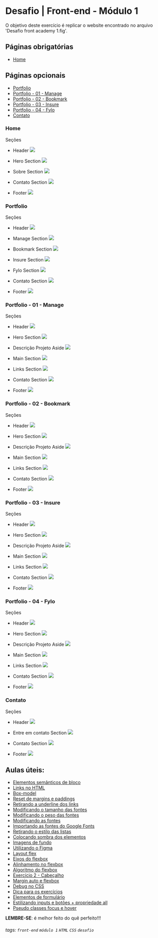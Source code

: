 # Desafio | Front-end - Módulo 1

O objetivo deste exercício é replicar o website encontrado no arquivo 'Desafio front academy 1.fig'.

## Páginas obrigatórias
 - [Home](#Home)

## Páginas opcionais
 - [Portfolio](#Portfolio)
 - [Portfolio - 01 - Manage](#Portfolio---01---Manage)
 - [Portfolio - 02 - Bookmark](#Portfolio---02---Bookmark)
 - [Portfolio - 03 - Insure](#Portfolio---03---Insure)
 - [Portfolio - 04 - Fylo](#Portfolio---04---Fylo)
 - [Contato](#Contato)

### Home

Seções

- Header ![](https://i.imgur.com/Vwj9U0y.png)

- Hero Section ![](https://i.imgur.com/tjYO6R6.png)

- Sobre Section ![](https://i.imgur.com/KHPaEWW.png)

- Contato Section ![](https://i.imgur.com/e88URFi.png)

- Footer ![](https://i.imgur.com/P06m37L.png)

### Portfolio

Seções

- Header ![](https://i.imgur.com/1pDIzMz.png)

- Manage Section ![](https://i.imgur.com/jHweGIb.png)

- Bookmark Section ![](https://i.imgur.com/uTpctrq.png)

- Insure Section ![](https://i.imgur.com/BsAWB7m.png)

- Fylo Section ![](https://i.imgur.com/W9s2afk.png)

- Contato Section ![](https://i.imgur.com/e88URFi.png)

- Footer ![](https://i.imgur.com/P06m37L.png)

### Portfolio - 01 - Manage

Seções

- Header ![](https://i.imgur.com/1pDIzMz.png)

- Hero Section ![](https://i.imgur.com/JYY2lNG.png)

- Descrição Projeto Aside ![](https://i.imgur.com/uEgRim6.png)

- Main Section 
![](https://i.imgur.com/O1JyZtK.png)

- Links Section ![](https://i.imgur.com/zGJMDOE.png)

- Contato Section ![](https://i.imgur.com/e88URFi.png)

- Footer ![](https://i.imgur.com/P06m37L.png)

### Portfolio - 02 - Bookmark

Seções

- Header ![](https://i.imgur.com/1pDIzMz.png)

- Hero Section ![](https://i.imgur.com/ag3Madi.png)

- Descrição Projeto Aside 
![](https://i.imgur.com/JDvgptu.png)

- Main Section 
![](https://i.imgur.com/T41K6z3.png)

- Links Section ![](https://i.imgur.com/UpCLzFL.png)

- Contato Section ![](https://i.imgur.com/e88URFi.png)

- Footer ![](https://i.imgur.com/P06m37L.png)

### Portfolio - 03 - Insure

Seções

- Header ![](https://i.imgur.com/1pDIzMz.png)

- Hero Section ![](https://i.imgur.com/yJMQ0iJ.png)

- Descrição Projeto Aside 
![](https://i.imgur.com/zofNYva.png)

- Main Section 
![](https://i.imgur.com/BMMJXlz.png)

- Links Section ![](https://i.imgur.com/9fYN4lI.png)

- Contato Section ![](https://i.imgur.com/e88URFi.png)

- Footer ![](https://i.imgur.com/P06m37L.png)

### Portfolio - 04 - Fylo

Seções

- Header ![](https://i.imgur.com/1pDIzMz.png)

- Hero Section ![](https://i.imgur.com/7IcYjiF.png)

- Descrição Projeto Aside 
![](https://i.imgur.com/fKuRKYX.png)

- Main Section 
![](https://i.imgur.com/MQC6y17.png)

- Links Section ![](https://i.imgur.com/3WGHl8V.png)

- Contato Section ![](https://i.imgur.com/e88URFi.png)

- Footer ![](https://i.imgur.com/P06m37L.png)

### Contato

Seções

- Header ![](https://i.imgur.com/ubDorki.png)

- Entre em contato Section ![](https://i.imgur.com/4GLs5Iw.png)

- Contato Section ![](https://i.imgur.com/VvO2m7w.png)

- Footer ![](https://i.imgur.com/P06m37L.png)

## Aulas úteis:
- [Elementos semânticos de bloco](https://plataforma.cubos.academy/curso/90bb4fdd-85c7-4f90-9753-38c264a80382/data/13/08/2021/aula/aa14de20-54fc-4264-b9da-f3f970c9a24f/b48f3036-4c7b-41c7-8b43-4ed842ddde7d)
- [Links no HTML](https://plataforma.cubos.academy/curso/90bb4fdd-85c7-4f90-9753-38c264a80382/data/13/08/2021/aula/aa14de20-54fc-4264-b9da-f3f970c9a24f/aff49cba-98f4-40f9-8959-1ef22e375020)
- [Box-model](https://plataforma.cubos.academy/curso/90bb4fdd-85c7-4f90-9753-38c264a80382/data/18/08/2021/aula/330c1834-c256-4cd5-80fa-907d47123150/1481ec13-e9f1-40de-adec-5e5873a7236c)
- [Reset de margins e paddings](https://plataforma.cubos.academy/curso/90bb4fdd-85c7-4f90-9753-38c264a80382/data/18/08/2021/aula/330c1834-c256-4cd5-80fa-907d47123150/b47081ba-23a0-4c9d-8f83-a32e00922c59)
- [Retirando a underline dos links](https://plataforma.cubos.academy/curso/90bb4fdd-85c7-4f90-9753-38c264a80382/data/20/08/2021/aula/7fd0a4a1-cec5-4287-982b-9fdfa9547402/516d05e7-a3c4-44d0-9dd0-6f3eaa4e83d3)
- [Modificando o tamanho das fontes](https://plataforma.cubos.academy/curso/90bb4fdd-85c7-4f90-9753-38c264a80382/data/20/08/2021/aula/7fd0a4a1-cec5-4287-982b-9fdfa9547402/0c12410a-67b7-4b41-98af-292204c11984)
- [Modificando o peso das fontes](https://plataforma.cubos.academy/curso/90bb4fdd-85c7-4f90-9753-38c264a80382/data/20/08/2021/aula/7fd0a4a1-cec5-4287-982b-9fdfa9547402/bb8fdb85-dfcc-445d-bf4b-7ca094748cab)
- [Modificando as fontes](https://plataforma.cubos.academy/curso/90bb4fdd-85c7-4f90-9753-38c264a80382/data/20/08/2021/aula/7fd0a4a1-cec5-4287-982b-9fdfa9547402/361f005d-a3b8-4438-94c7-5d9c6b143e85)
- [Importando as fontes do Google Fonts](https://plataforma.cubos.academy/curso/90bb4fdd-85c7-4f90-9753-38c264a80382/data/20/08/2021/aula/7fd0a4a1-cec5-4287-982b-9fdfa9547402/0f98e542-069a-4a0a-90c6-b221767ab3a2)
- [Retirando o estilo das listas](https://plataforma.cubos.academy/curso/90bb4fdd-85c7-4f90-9753-38c264a80382/data/20/08/2021/aula/7fd0a4a1-cec5-4287-982b-9fdfa9547402/e8c8a6d6-085d-4866-9945-e752fede741c)
- [Colocando sombra dos elementos](https://plataforma.cubos.academy/curso/90bb4fdd-85c7-4f90-9753-38c264a80382/data/20/08/2021/aula/7fd0a4a1-cec5-4287-982b-9fdfa9547402/ac35334a-f620-4f5a-9c78-96a1ad63a4d9)
- [Imagens de fundo](https://plataforma.cubos.academy/curso/90bb4fdd-85c7-4f90-9753-38c264a80382/data/20/08/2021/aula/7fd0a4a1-cec5-4287-982b-9fdfa9547402/ea07ee6b-a9fc-4842-ac73-eef2d6bd9c70)
- [Utilizando o Figma](https://plataforma.cubos.academy/curso/90bb4fdd-85c7-4f90-9753-38c264a80382/data/20/08/2021/aula/7fd0a4a1-cec5-4287-982b-9fdfa9547402/761fd934-72e9-40dd-bc09-be207bce61bd)
- [Layout flex](https://plataforma.cubos.academy/curso/90bb4fdd-85c7-4f90-9753-38c264a80382/data/23/08/2021/aula/094b1cb4-e547-4154-8a30-404ecc2a0071/545a5556-135f-4ceb-9ca3-f26cbc8f7706)
- [Eixos do flexbox](https://plataforma.cubos.academy/curso/90bb4fdd-85c7-4f90-9753-38c264a80382/data/23/08/2021/aula/094b1cb4-e547-4154-8a30-404ecc2a0071/d3c26dda-37ed-40f7-b1b1-312936d6c9dc)
- [Alinhamento no flexbox](https://plataforma.cubos.academy/curso/90bb4fdd-85c7-4f90-9753-38c264a80382/data/23/08/2021/aula/094b1cb4-e547-4154-8a30-404ecc2a0071/9342390d-1591-4779-9787-36c1835b07ea)
- [Algoritmo do flexbox](https://plataforma.cubos.academy/curso/90bb4fdd-85c7-4f90-9753-38c264a80382/data/23/08/2021/aula/094b1cb4-e547-4154-8a30-404ecc2a0071/884a875c-74c9-4e94-a625-ae5823cae5c7)
- [Exercício 2 - Cabeçalho](https://plataforma.cubos.academy/curso/90bb4fdd-85c7-4f90-9753-38c264a80382/data/23/08/2021/aula/094b1cb4-e547-4154-8a30-404ecc2a0071/fdb3deae-1ec5-418d-a890-8aad99dbbf4f)
- [Margin auto e flexbox](https://plataforma.cubos.academy/curso/90bb4fdd-85c7-4f90-9753-38c264a80382/data/23/08/2021/aula/094b1cb4-e547-4154-8a30-404ecc2a0071/f9ed3ca1-6d75-42e8-9df9-2a8e9a3aa274)
- [Debug no CSS](https://plataforma.cubos.academy/curso/90bb4fdd-85c7-4f90-9753-38c264a80382/data/23/08/2021/aula/094b1cb4-e547-4154-8a30-404ecc2a0071/86d849f7-6675-4d42-8c68-c7face826413)
- [Dica para os exercícios](https://plataforma.cubos.academy/curso/90bb4fdd-85c7-4f90-9753-38c264a80382/data/25/08/2021/aula/5dd8f646-7db4-416b-8ee7-f0f06b59ccb7/47fb4296-c28d-4daa-865c-6ece2d6df51a)
- [Elementos de formulário](https://plataforma.cubos.academy/curso/90bb4fdd-85c7-4f90-9753-38c264a80382/data/30/08/2021/aula/1f5c6021-a493-4de1-be34-7795408769e9/dbbe8a84-bb34-4964-93be-2772bbc661dc)
- [Estilizando inputs e botões + propriedade all](https://plataforma.cubos.academy/curso/90bb4fdd-85c7-4f90-9753-38c264a80382/data/30/08/2021/aula/1f5c6021-a493-4de1-be34-7795408769e9/d5dd5661-001a-43de-9fe9-ea79df2d19bc)
- [Pseudo classes focus e hover](https://plataforma.cubos.academy/curso/90bb4fdd-85c7-4f90-9753-38c264a80382/data/30/08/2021/aula/1f5c6021-a493-4de1-be34-7795408769e9/fb1c015c-67a3-4132-b89f-906dc359b1a8)

**LEMBRE-SE**: é melhor feito do quê perfeito!!!



###### tags: `front-end` `módulo 1` `HTML` `CSS` `desafio`

